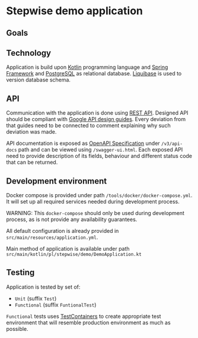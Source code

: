 # Stepwise demo application

## Goals


## Technology

Application is build upon [Kotlin] programming language and [Spring Framework] and [PostgreSQL] as relational
database. [Liquibase] is used to version database schema.

## API

Communication with the application is done using [REST API]. Designed API should be compliant
with [Google API design guides]. Every deviation from that guides need to be connected to comment explaining why such
deviation was made.

API documentation is exposed as [OpenAPI Specification] under `/v3/api-docs` path and can be viewed
using `/swagger-ui.html`. Each exposed API need to provide description of its fields, behaviour and different status code
that can be returned.

## Development environment

Docker compose is provided under path `/tools/docker/docker-compose.yml`. It will set up all required services needed
during development process.

WARNING: This `docker-compose` should only be used during development process, as is not provide any availability
guarantees.

All default configuration is already provided in `src/main/resources/application.yml`.

Main method of application is available under path `src/main/kotlin/pl/stepwise/demo/DemoApplication.kt`

## Testing

Application is tested by set of:

* `Unit` (suffix `Test`)
* `Functional` (suffix `FuntionalTest`)

`Functional` tests uses [TestContainers] to create appropriate test environment that will resemble production
environment as much as possible.

[Kotlin]:https://kotlinlang.org/

[Spring Framework]:https://spring.io/projects/spring-framework

[PostgreSQL]:https://www.postgresql.org/

[REST API]: https://restfulapi.net/

[OpenAPI Specification]: https://spec.openapis.org/oas/latest.html

[Google API design guides]: https://cloud.google.com/apis/design/

[Liquibase]: https://www.liquibase.org/

[TestContainers]: https://www.testcontainers.org/